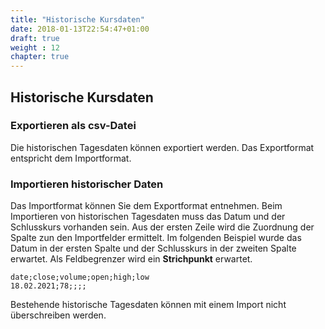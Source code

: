 ```yaml
---
title: "Historische Kursdaten"
date: 2018-01-13T22:54:47+01:00
draft: true
weight : 12
chapter: true
---
```

## Historische Kursdaten

### Exportieren als csv-Datei
Die historischen Tagesdaten können exportiert werden. Das Exportformat entspricht dem Importformat.

### Importieren historischer Daten
Das Importformat können Sie dem Exportformat entnehmen. Beim Importieren von historischen Tagesdaten muss das Datum und der Schlusskurs vorhanden sein. Aus der ersten Zeile wird die Zuordnung der Spalte zun den Importfelder ermittelt. Im folgenden Beispiel wurde das Datum in der ersten Spalte und der Schlusskurs in der zweiten Spalte erwartet. Als Feldbegrenzer wird ein **Strichpunkt** erwartet. 
```
date;close;volume;open;high;low
18.02.2021;78;;;;
```
Bestehende historische Tagesdaten können mit einem Import nicht überschreiben werden.